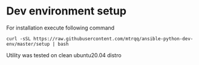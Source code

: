 # Dev environment setup

For installation execute following command

`curl -sSL https://raw.githubusercontent.com/mtrqq/ansible-python-dev-env/master/setup | bash
`

Utility was tested on clean ubuntu20.04 distro